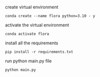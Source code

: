 create virtual environment

```
conda create --name flora python=3.10 - y

```

activate the virtual environment

```
conda activate flora

```

install all the requirements

```
pip install -r requirements.txt

```

run python main.py file

```
python main.py

```

